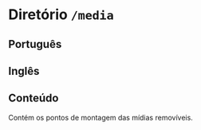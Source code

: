 # Diretório `/media`

## Português




## Inglês



## Conteúdo

Contém os pontos de montagem das mídias removíveis.
